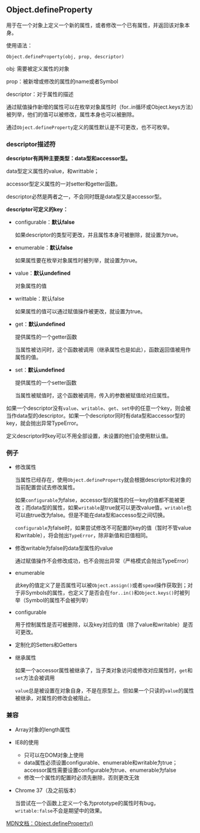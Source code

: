 ## Object.defineProperty

用于在一个对象上定义一个新的属性，或者修改一个已有属性，并返回该对象本身。

使用语法：

`Object.defineProperty(obj, prop, descriptor)`

obj: 需要被定义属性的对象

prop：被新增或修改的属性的name或者Symbol

descriptor：对于属性的描述



通过赋值操作新增的属性可以在枚举对象属性时（for..in循环或Object.keys方法）被列举，他们的值可以被修改，属性本身也可以被删除。

通过`Object.defineProperty`定义的属性默认是不可更改，也不可枚举。



### descriptor描述符

**descriptor有两种主要类型：data型和accessor型。**

data型定义属性的value，和writtable；

accessor型定义属性的一对setter和getter函数。

descriptor必然是两者之一，不会同时既是data型又是accessor型。

**descriptor可定义的key：**

* configurable：**默认false**

  如果descriptor的类型可更改，并且属性本身可被删除，就设置为true。

* enumerable：**默认false**

  如果属性要在枚举对象属性时被列举，就设置为true。

* value：**默认undefined**

  对象属性的值

* writtable：默认false

  如果属性的值可以通过赋值操作被更改，就设置为true。

* get：**默认undefined**

  提供属性的一个getter函数

  当属性被访问时，这个函数被调用（继承属性也是如此），函数返回值被用作属性的值。

* set：**默认undefined**

  提供属性的一个setter函数

  当属性被赋值时，这个函数被调用，传入的参数被赋值给对应属性。

如果一个descriptor没有`value`、`writable`、`get`、`set`中的任意一个key，则会被当作data型的descriptor。如果一个descriptor同时有data型和accessor型的key，就会抛出异常TypeError。

定义descriptor时key可以不用全部设置，未设置的他们会使用默认值。



### 例子

* 修改属性

  当属性已经存在，使用`Object.defineProperty`就会根据descriptor和对象的当前配置尝试去修改属性。

  如果`configurable`为false，accessor型的属性的任一key的值都不能被更改；而data型的属性，如果`writable`是true就可以更改value值，`writable`也可以由true改为false。但是不能在data型和accesso型之间切换。

  `configurable`为false时，如果尝试修改不可配置的key的值（暂时不管value和writable），将会抛出`TypeError`，除非新值和旧值相同。

* 修改writable为false的data型属性的value

  通过赋值操作不会修改成功，也不会抛出异常（严格模式会抛出TypeError）

* enumerable

  此key的值定义了是否属性可以被`Object.assign()`或者`spead`操作获取到；对于非Symbols的属性，也定义了是否会在`for..in()`和`Object.keys()`时被列举（Symbol的属性不会被列举）

* configurable

  用于控制属性是否可被删除，以及key对应的值（除了value和writable）是否可更改。

* 定制化的Setters和Getters

* 继承属性

  如果一个accessor属性被继承了，当子类对象访问或修改对应属性时，`get`和`set`方法会被调用

  `value`总是被设置在对象自身，不是在原型上。但如果一个只读的`value`的属性被继承，对属性的修改会被阻止。

  

### 兼容

* Array对象的length属性

* IE8的使用

  * 只可以在DOM对象上使用
  * data属性必须设置configurable、enumerable和writable为true；accessor属性需要设置configurable为true、enumerable为false
  * 修改一个属性的配置时必须先删除，否则更改无效

* Chrome 37（及之前版本）

  当尝试在一个函数上定义一个名为prototype的属性时有bug，`writable:false`不会是期望中的效果。



[MDN文档：Object.defineProperty()](https://developer.mozilla.org/en-US/docs/Web/JavaScript/Reference/Global_Objects/Object/defineProperty)

